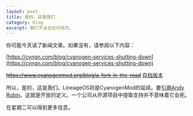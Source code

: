 ```yaml
---
layout: post
title: 是的，这是我们
category: blog
excerpt: 我们不会去任何地方。
---
```


你可能今天读了新闻文章。如果没有，请参阅以下内容：

[https://cyngn.com/blog/cyanogen-services-shutting-down](https://cyngn.com/blog/cyanogen-services-shutting-down)

~~https://www.cyanogenmod.org/blog/a-fork-in-the-road~~ [存档版本](https://web.archive.org/web/20161225144318/https://www.cyanogenmod.org/blog/a-fork-in-the-road)

所以，是的，这是我们。LineageOS将是CyanogenMod的延续。要[引用Andy Rubin](https://twitter.com/Arubin/status/27808662429)，这就是开放的定义。一个公司从开源项目中提取支持并不意味着它会死。

在星期二可以得到更多信息。
